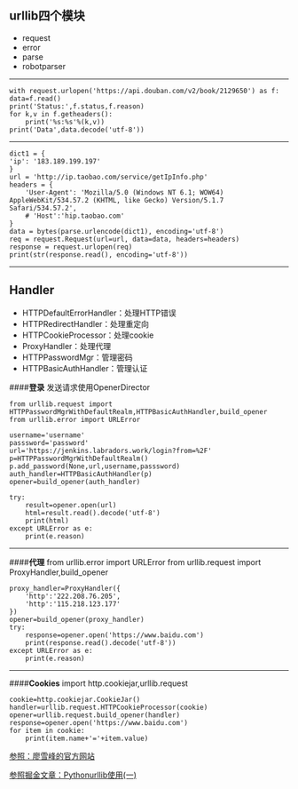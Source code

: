 urllib四个模块
-
* request
* error
* parse
* robotparser
***
    with request.urlopen('https://api.douban.com/v2/book/2129650') as f:
    data=f.read()
    print('Status:',f.status,f.reason)
    for k,v in f.getheaders():
        print('%s:%s'%(k,v))
    print('Data',data.decode('utf-8'))
***
    dict1 = {
    'ip': '183.189.199.197'
    }
    url = 'http://ip.taobao.com/service/getIpInfo.php'
    headers = {
        'User-Agent': 'Mozilla/5.0 (Windows NT 6.1; WOW64) AppleWebKit/534.57.2 (KHTML, like Gecko) Version/5.1.7 Safari/534.57.2',
        # 'Host':'hip.taobao.com'
    }
    data = bytes(parse.urlencode(dict1), encoding='utf-8')
    req = request.Request(url=url, data=data, headers=headers)
    response = request.urlopen(req)
    print(str(response.read(), encoding='utf-8'))
***
Handler
-
* HTTPDefaultErrorHandler：处理HTTP错误
* HTTPRedirectHandler：处理重定向
* HTTPCookieProcessor：处理cookie
* ProxyHandler：处理代理
* HTTPPasswordMgr：管理密码
* HTTPBasicAuthHandler：管理认证

####**登录**
发送请求使用OpenerDirector

    from urllib.request import HTTPPasswordMgrWithDefaultRealm,HTTPBasicAuthHandler,build_opener
    from urllib.error import URLError

    username='username'
    passsword='password'
    url='https://jenkins.labradors.work/login?from=%2F'
    p=HTTPPasswordMgrWithDefaultRealm()
    p.add_password(None,url,username,passsword)
    auth_handler=HTTPBasicAuthHandler(p)
    opener=build_opener(auth_handler)

    try:
        result=opener.open(url)
        html=result.read().decode('utf-8')
        print(html)
    except URLError as e:
        print(e.reason)
***
####**代理**
    from urllib.error import URLError
    from urllib.request import ProxyHandler,build_opener

    proxy_handler=ProxyHandler({
        'http':'222.208.76.205',
        'http':'115.218.123.177'
    })
    opener=build_opener(proxy_handler)
    try:
        response=opener.open('https://www.baidu.com')
        print(response.read().decode('utf-8'))
    except URLError as e:
        print(e.reason)
***
####**Cookies**
    import http.cookiejar,urllib.request

    cookie=http.cookiejar.CookieJar()
    handler=urllib.request.HTTPCookieProcessor(cookie)
    opener=urllib.request.build_opener(handler)
    response=opener.open('https://www.baidu.com')
    for item in cookie:
        print(item.name+'='+item.value)
  [参照：廖雪峰的官方网站](https://www.liaoxuefeng.com/wiki/0014316089557264a6b348958f449949df42a6d3a2e542c000)

  [参照掘金文章：Pythonurllib使用(一)](https://juejin.im/entry/5ab441996fb9a028b547cddc?utm_source=gold_browser_extension)        
    
    
    
    
    
    
    
    
    
    
    
    
    
    
    
    


